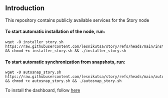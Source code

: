## Introduction

This repository contains publicly available services for the Story node

#### To start automatic installation of the node, run:
```
wget -O installer_story.sh https://raw.githubusercontent.com/lesnikutsa/story/refs/heads/main/installer_story.sh && chmod +x installer_story.sh && ./installer_story.sh
```

#### To start automatic synchronization from snapshots, run:
```
wget -O autosnap_story.sh https://raw.githubusercontent.com/lesnikutsa/story/refs/heads/main/autosnap_story.sh && chmod +x autosnap_story.sh && ./autosnap_story.sh
```

To install the dashboard, follow [here](https://github.com/lesnikutsa/story/blob/main/dashboard/README.md)
